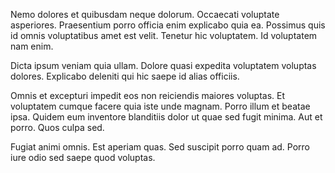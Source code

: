 Nemo dolores et quibusdam neque dolorum. Occaecati voluptate asperiores. Praesentium porro officia enim explicabo quia ea. Possimus quis id omnis voluptatibus amet est velit. Tenetur hic voluptatem. Id voluptatem nam enim.
 Dicta ipsum veniam quia ullam. Dolore quasi expedita voluptatem voluptas dolores. Explicabo deleniti qui hic saepe id alias officiis.
 Omnis et excepturi impedit eos non reiciendis maiores voluptas. Et voluptatem cumque facere quia iste unde magnam. Porro illum et beatae ipsa. Quidem eum inventore blanditiis dolor ut quae sed fugit minima. Aut et porro. Quos culpa sed.
 Fugiat animi omnis. Est aperiam quas. Sed suscipit porro quam ad. Porro iure odio sed saepe quod voluptas.